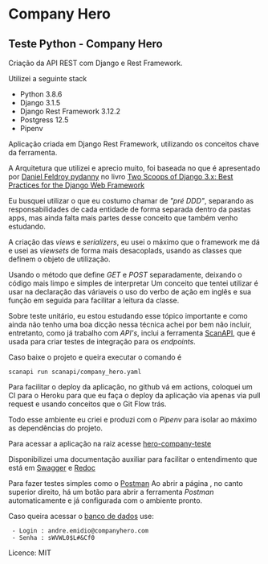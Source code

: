 # Company Hero

## Teste Python - Company Hero

Criação da API REST com Django e Rest Framework.

Utilizei a seguinte stack

* Python 3.8.6
* Django 3.1.5
* Django Rest Framework 3.12.2
* Postgress 12.5
* Pipenv


Aplicação criada em Django Rest Framework, utilizando os conceitos chave da ferramenta.

A Arquitetura que utilizei e aprecio muito, foi baseada no que é apresentado por [Daniel Feldroy
pydanny](https://github.com/pydanny) no livro [Two Scoops of Django 3.x: Best Practices for the Django Web Framework](https://www.feldroy.com/products/two-scoops-of-django-3-x)


Eu busquei utilizar o que eu costumo chamar de *"pré DDD"*, separando as responsabilidades de cada entidade de forma separada dentro da pastas apps, mas ainda falta mais partes desse conceito que também venho estudando.

A criação das *views* e *serializers*, eu usei o máximo que o framework me dá e usei as *viewsets* de forma mais desacoplads, usando as classes que definem o objeto de utilização. 

Usando o método que define *GET* e *POST* separadamente, deixando o código mais limpo e simples de interpretar
Um conceito que tentei utilizar é usar na declaração das váriaveis o uso do verbo de ação em inglês e sua função em seguida para facilitar a leitura da classe.

Sobre teste unitário, eu estou estudando esse tópico importante e como ainda não tenho uma boa dicção nessa técnica achei por bem não incluir, entretanto, como já trabalho com *API's*, inclui a ferramenta [ScanAPI](https://pypi.org/project/scanapi), que é usada para criar testes de integração para os *endpoints*.

Caso baixe o projeto e queira executar o comando é
```
scanapi run scanapi/company_hero.yaml
```

Para facilitar o deploy da aplicação, no github vá em actions, coloquei um CI para o Heroku para que eu faça o deploy da aplicação via apenas via pull request e usando conceitos que o Git Flow trás. 

Todo esse ambiente eu criei e produzi com o *Pipenv* para isolar ao máximo as dependências do projeto.

Para acessar a aplicação na raiz acesse [hero-company-teste](https://hero-company-teste.herokuapp.com/)

Disponibilizei uma documentação auxiliar para facilitar o entendimento que está
em [Swagger](https://hero-company-teste.herokuapp.com/swagger)
e [Redoc](https://hero-company-teste.herokuapp.com/redoc/)

Para fazer testes simples como o [Postman](https://documenter.getpostman.com/view/10291528/TW6tLVHU)
Ao abrir a página , no canto superior direito, há um botão para abrir a ferramenta *Postman* automaticamente e já configurada com o ambiente pronto.

Caso queira acessar o [banco de dados](https://hero-company-teste.herokuapp.com/lotus/)  use:

```
 - Login : andre.emidio@companyhero.com
 - Senha : sWVWL0$L#&Cf0
```

Licence: MIT